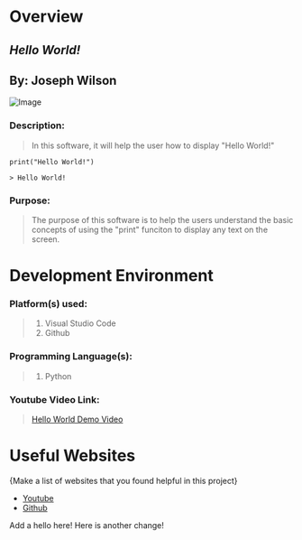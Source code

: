# Overview

## *Hello World!*
## By: Joseph Wilson

![Image](assets\Earth.jpg)

### Description:
> In this software, it will help the user how to display "Hello World!"
```
print("Hello World!")

> Hello World!
```

### Purpose:
> The purpose of this software is to help the users understand the basic concepts of using the "print" funciton to display any text on the screen.

# Development Environment

### Platform(s) used:
> 1. Visual Studio Code
> 2. Github

### Programming Language(s):
> 1. Python

### Youtube Video Link:
> [Hello World Demo Video](https://www.youtube.com/watch?v=1q8xlN7HwS8)

# Useful Websites

{Make a list of websites that you found helpful in this project}
* [Youtube](http://youtube.com)
* [Github](http://github.com)

Add a hello here!
Here is another change!